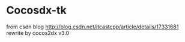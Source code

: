 Cocosdx-tk
==========

from csdn blog http://blog.csdn.net/itcastcpp/article/details/17331681
rewrite by cocos2dx v3.0
